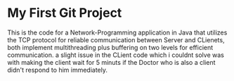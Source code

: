 # My First Git Project
This is the code for a Network-Programming application in Java that utilizes the TCP protocol for reliable communication between Server and CLienets, both implement multithreading plus buffering on two levels for 
efficient communication.
a slight issue in the CLient code which i couldnt solve was with making the client wait for 5 minuts if the Doctor who is also a client didn't respond to him immediately.
